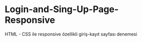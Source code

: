 # Login-and-Sing-Up-Page-Responsive
 HTML - CSS ile responsive özellikli giriş-kayıt sayfası denemesi
